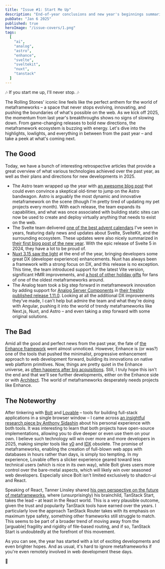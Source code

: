 ```yaml
---
title: "Issue #1: Start Me Up"
description: "End-of-year conclusions and new year's beginnings summarized"
pubDate: "Jan 6 2025"
published: true
heroImage: "/issue-covers/1.png"
tags:
  [
    "ai",
    "analog",
    "astro",
    "enhance",
    "svelte",
    "sveltekit",
    "nuxt",
    "tanstack"
  ]
---
```


🎶 If you start me up, I'll never stop. 🎶

The Rolling Stones' iconic line feels like the perfect anthem for the world of metaframeworks – a space that never stops evolving, innovating, and pushing the boundaries of what's possible on the web. As we kick off 2025, the momentum from last year's breakthroughs shows no signs of slowing down. From game-changing releases to bold new directions, the metaframework ecosystem is buzzing with energy. Let's dive into the highlights, lowlights, and everything in between from the past year – and take a peek at what's coming next.

## The Good

Today, we have a bunch of interesting retrospective articles that provide a great overview of what various technologies achieved over the past year, as well as their plans and directions for new developments in 2025.

- The Astro team wrapped up the year with [an awesome blog post](https://astro.build/blog/whats-new-december-2024/) that could even convince a skeptical old-timer to jump on the Astro bandwagon. Astro is arguably the most dynamic and innovative metaframework on the scene (though I'm pretty tired of updating my pet projects every month). With each release, the team expands its capabilities, and what was once associated with building static sites can now be used to create and deploy virtually anything that needs to exist on the web.
- The Svelte team delivered [one of the best advent calendars](https://svelte.dev/blog/advent-of-svelte) I've seen in years, featuring daily news and updates about Svelte, SvelteKit, and the surrounding ecosystem. These updates were also nicely summarized in [their first blog post of the new year](https://svelte.dev/blog/whats-new-in-svelte-january-2025). With the epic release of Svelte 5 in 2024, they have a lot to be proud of.
- [Nuxt 3.15 saw the light](https://nuxt.com/blog/v3-15) at the end of the year, bringing developers some great DX (developer experience) enhancements. Nuxt has always been a framework with a strong focus on DX, and this release is no exception. This time, the team introduced support for the latest Vite version, significant HMR improvements, and [a host of other holiday gifts](https://github.com/nuxt/nuxt/releases/tag/v3.15.0) for fans of one of the oldest metaframeworks around.
- The Analog team took a big step forward in metaframework innovation by adding support for [Analog Server Components](https://github.com/analogjs/analog/issues/989) in [their freshly published release 1.11.0](https://github.com/analogjs/analog/releases/tag/v1.11.0). Looking at all the additional DX improvements they've made, I can't help but admire the team and what they're doing with Angular, pushing it into the world of trendy metaframeworks like Next.js, Nuxt, and Astro – and even taking a step forward with some original solutions.

## The Bad

Amid all the good and perfect news from the past year, the fate of [the Enhance framework](https://enhance.dev) went almost unnoticed. However, Enhance is (or was?) one of the tools that pushed the minimalist, progressive enhancement approach to web development forward, building its innovations on native web platform primitives. Now, things are pretty quiet in the Enhance universe, as [often happens after big acquisitions](https://enhance.dev/blog/posts/2024-10-23-future-of-enhance). Still, I truly hope this isn't the end and that we'll see further developments, either on the Enhance side or with [Architect](https://arc.codes). The world of metaframeworks desperately needs projects like Enhance.

## The Noteworthy

After tinkering with [Bolt](https://bolt.new) and [Lovable](https://lovable.dev) – tools for building full-stack applications in a single browser window – I came across [an insightful research piece by Anthony Sidashin](https://pixeljets.com/blog/lovable-dev-vs-bolt-new/) about his personal experience with both tools. It was interesting to learn that both projects have open-source implementations, allowing you to dive deeper or even use them on your own. I believe such technology will win over more and more developers in 2025, making simpler tools like [v0](https://v0.dev) and [IDX](https://idx.dev) obsolete. The promise of metaframeworks, enabling the creation of full-blown web apps with databases in hours rather than days, is simply too tempting. In my experience, Lovable offers a slicker experience geared toward less technical users (which is nice in its own way), while Bolt gives users more control over the bare-metal aspects, which will likely win over seasoned web developers. Especially since Bolt isn't limited exclusively to shadcn-ui and React.

Speaking of React, Tanner Linsley shared [his own perspective on the future of metaframeworks](https://tanstack.com/blog/why-tanstack-start-and-router), where (unsurprisingly) his brainchild, TanStack Start, takes the lead – at least in the React world. This is a very plausible outcome, given the trust and popularity TanStack tools have earned over the years. I particularly love the approach TanStack Router takes with its emphasis on maximum type safety, something other frameworks still struggle to match. This seems to be part of a broader trend of moving away from the [arguable] fragility and rigidity of file-based routing, and if so, TanStack Start is undoubtedly at the forefront of this movement.

As you can see, the year has started with a lot of exciting developments and even brighter hopes. And as usual, it's hard to ignore metaframeworks if you're even remotely involved in web development these days.

👋
